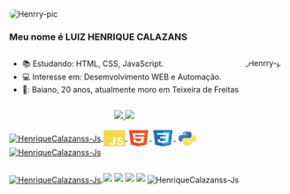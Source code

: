 <img align="center" alt="Henrry-pic" height="" style="border-radius:10px;" src="https://cdn.discordapp.com/attachments/625159978419748909/1008975022016176168/oie_Rrn4GBFuEbJW.gif">


###  Meu nome é LUIZ HENRIQUE CALAZANS
## 
- 📚 Estudando: HTML, CSS, JavaScript. <img align="right" alt="Henrry-pic" height="120" style="border-radius:100px;" src="http://clubedosgeeks.com.br/wp-content/uploads/2016/01/dormrm.gif"> 
- 💻 Interesse em: Desemvolvimento WEB e Automação.
- 🤵‍: Baiano, 20 anos, atualmente moro em Teixeira de Freitas

##

<div align="center">
  <a href="https://github.com/HenriqueCalazanss">
  <img height="110em" src="https://github-readme-stats.vercel.app/api?username=HenriqueCalazanss&show_icons=true&theme=tokyonight&include_all_commits=true&count_private=true"/> <img height="110em" src="https://github-readme-stats.vercel.app/api/top-langs/?username=HenriqueCalazanss&layout=compact&langs_count=7&theme=tokyonight"/>
   

   
</div>

<div style="display: inline_block"><br>
  <img align="center" alt="HenriqueCalazanss-Js" height="15" width="330" src="https://cdn.discordapp.com/attachments/625159978419748909/1008961303383117864/a.png">
  <img align="center" alt="HenriqueCalazanss-Js" height="30" width="40" src="https://raw.githubusercontent.com/devicons/devicon/master/icons/javascript/javascript-plain.svg">
  <img align="center" alt="HenriqueCalazanss-HTML" height="30" width="40" src="https://raw.githubusercontent.com/devicons/devicon/master/icons/html5/html5-original.svg">
  <img align="center" alt="HenriqueCalazanss-CSS" height="30" width="40" src="https://raw.githubusercontent.com/devicons/devicon/master/icons/css3/css3-original.svg">
  <img align="center" alt="HenriqueCalazanss-Python" height="30" width="40" src="https://raw.githubusercontent.com/devicons/devicon/master/icons/python/python-original.svg">
  <img align="center" alt="HenriqueCalazanss-Js" height="15" width="330" src="https://cdn.discordapp.com/attachments/625159978419748909/1008961303383117864/a.png">
 
</div>


##
<div> 
<img align="center" alt="HenriqueCalazanss-Js" height="15" width="145" src="https://cdn.discordapp.com/attachments/625159978419748909/1008961303383117864/a.png">
  <a href="https://www.instagram.com/henrrycalazans/" target="_blank"><img src="https://img.shields.io/badge/-Instagram-%23E4405F?style=for-the-badge&logo=instagram&logoColor=white" target="_blank"></a>
 <a href="https://discord.gg/uYYYBSQ4" target="_blank"><img src="https://img.shields.io/badge/Discord-7289DA?style=for-the-badge&logo=discord&logoColor=white" target="_blank"></a> 
  <a href = "henriquecalazans7@gmail.com"><img src="https://img.shields.io/badge/-Gmail-%23333?style=for-the-badge&logo=gmail&logoColor=white" target="_blank"></a>
  <a href="https://https://www.linkedin.com/in/luiz-henrique-calazans-623088250/" target="_blank"><img src="https://img.shields.io/badge/-LinkedIn-%230077B5?style=for-the-badge&logo=linkedin&logoColor=white" target="_blank"></a> 
  <img align="center" alt="HenriqueCalazanss-Js" height="15" width="145" src="https://cdn.discordapp.com/attachments/625159978419748909/1008961303383117864/a.png">
  
  
